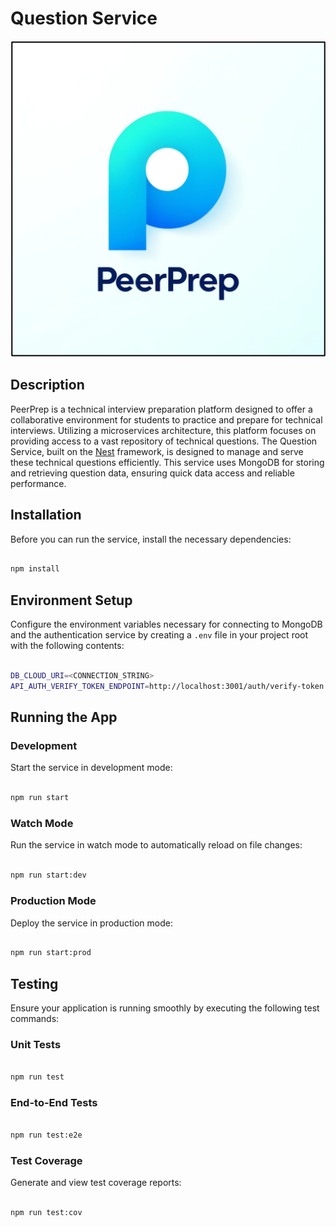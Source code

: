 # Question Service

![PeerPrep Logo](../../GuideAssets/Logo.png)

## Description

PeerPrep is a technical interview preparation platform designed to offer a
collaborative environment for students to practice and prepare for technical
interviews. Utilizing a microservices architecture, this platform focuses on
providing access to a vast repository of technical questions. The Question
Service, built on the [Nest](https://github.com/nestjs/nest) framework, is
designed to manage and serve these technical questions efficiently. This
service uses MongoDB for storing and retrieving question data, ensuring quick
data access and reliable performance.

## Installation

Before you can run the service, install the necessary dependencies:

```bash

npm install

```

## Environment Setup

Configure the environment variables necessary for connecting to MongoDB and the
authentication service by creating a `.env` file in your project root with the
following contents:

```bash

DB_CLOUD_URI=<CONNECTION_STRING>
API_AUTH_VERIFY_TOKEN_ENDPOINT=http://localhost:3001/auth/verify-token

```

## Running the App

### Development

Start the service in development mode:

```bash

npm run start

```

### Watch Mode

Run the service in watch mode to automatically reload on file changes:

```bash

npm run start:dev

```

### Production Mode

Deploy the service in production mode:

```bash

npm run start:prod

```

## Testing

Ensure your application is running smoothly by executing the following test commands:

### Unit Tests

```bash

npm run test

```

### End-to-End Tests

```bash

npm run test:e2e

```

### Test Coverage

Generate and view test coverage reports:

```bash

npm run test:cov

```
